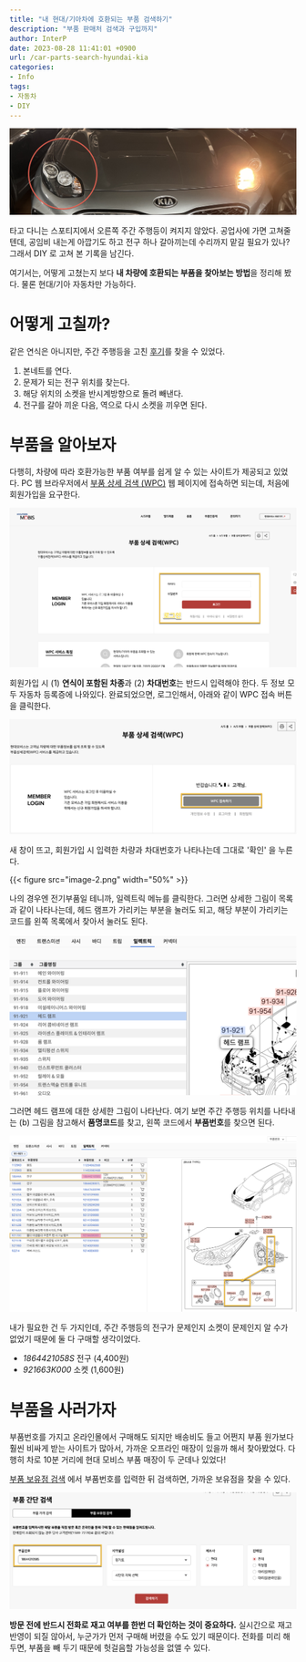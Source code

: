 ```yaml
---
title: "내 현대/기아차에 호환되는 부품 검색하기"
description: "부품 판매처 검색과 구입까지"
author: InterP
date: 2023-08-28 11:41:01 +0900
url: /car-parts-search-hyundai-kia
categories:
- Info
tags:
- 자동차
- DIY
---
```

![Alt text](image-6.png)

타고 다니는 스포티지에서 오른쪽 주간 주행등이 켜지지 않았다. 공업사에 가면 고쳐줄텐데, 공임비 내는게 아깝기도 하고 전구 하나 갈아끼는데 수리까지 맡길 필요가 있나? 그래서 DIY 로 고쳐 본 기록을 남긴다.

여기서는, 어떻게 고쳤는지 보다 **내 차량에 호환되는 부품을 찾아보는 방법**을 정리해 봤다. 물론 현대/기아 자동차만 가능하다.

# 어떻게 고칠까?

같은 연식은 아니지만, 주간 주행등을 고친 [후기](https://blog.naver.com/PostView.nhn?blogId=dmsrmsdmsrms06&logNo=221385118544&parentCategoryNo=&categoryNo=6&viewDate=&isShowPopularPosts=true&from=search)를 찾을 수 있었다. 

1. 본네트를 연다.
1. 문제가 되는 전구 위치를 찾는다.
1. 해당 위치의 소켓을 반시계방향으로 돌려 빼낸다.
1. 전구를 갈아 끼운 다음, 역으로 다시 소켓을 끼우면 된다. 

# 부품을 알아보자
다행히, 차량에 따라 호환가능한 부품 여부를 쉽게 알 수 있는 사이트가 제공되고 있었다. PC 웹 브라우저에서 [부품 상세 검색 (WPC)](https://www.mobis-as.com/wpc_login_new.do) 웹 페이지에 접속하면 되는데, 처음에 회원가입을 요구한다.

![Alt text](image.png)

회원가입 시 (1) **연식이 포함된 차종**과 (2) **차대번호**는 반드시 입력해야 한다. 두 정보 모두 자동차 등록증에 나와있다. 완료되었으면, 로그인해서, 아래와 같이 WPC 접속 버튼을 클릭한다.

![Alt text](image-1.png)

새 창이 뜨고, 회원가입 시 입력한 차량과 차대번호가 나타나는데 그대로 '확인' 을 누른다.

{{< figure src="image-2.png" width="50%" >}}

나의 경우엔 전기부품일 테니까, 일렉트릭 메뉴를 클릭한다. 그러면 상세한 그림이 목록과 같이 나타나는데, 헤드 램프가 가리키는 부분을 눌러도 되고, 해당 부분이 가리키는 코드를 왼쪽 목록에서 찾아서 눌러도 된다.

![Alt text](image-3.png)

그러면 헤드 램프에 대한 상세한 그림이 나타난다. 여기 보면 주간 주행등 위치를 나타내는 (b) 그림을 참고해서 **품명코드**를 찾고, 왼쪽 코드에서 **부품번호**를 찾으면 된다.

![Alt text](image-4.png)

내가 필요한 건 두 가지인데, 주간 주행등의 전구가 문제인지 소켓이 문제인지 알 수가 없었기 때문에 둘 다 구매할 생각이었다.

- *1864421058S* 전구 (4,400원)
- *921663K000* 소켓 (1,600원)

# 부품을 사러가자

부품번호를 가지고 온라인몰에서 구매해도 되지만 배송비도 들고 어쩐지 부품 원가보다 훨씬 비싸게 받는 사이트가 많아서, 가까운 오프라인 매장이 있을까 해서 찾아봤었다. 다행히 차로 10분 거리에 현대 모비스 부품 매장이 두 군데나 있었다!

[부품 보유점 검색](https://www.mobis-as.com/simple_search_inventory.do) 에서 부품번호를 입력한 뒤 검색하면, 가까운 보유점을 찾을 수 있다.

![Alt text](image-5.png)

**방문 전에 반드시 전화로 재고 여부를 한번 더 확인하는 것이 중요하다.** 실시간으로 재고 반영이 되질 않아서, 누군가가 먼저 구매해 버렸을 수도 있기 때문이다. 전화를 미리 해 두면, 부품을 빼 두기 때문에 헛걸음할 가능성을 없앨 수 있다.
